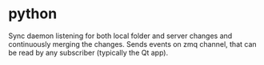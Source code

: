 python
======

Sync daemon listening for both local folder and server changes and continuously merging the changes.
Sends events on zmq channel, that can be read by any subscriber (typically the Qt app).
